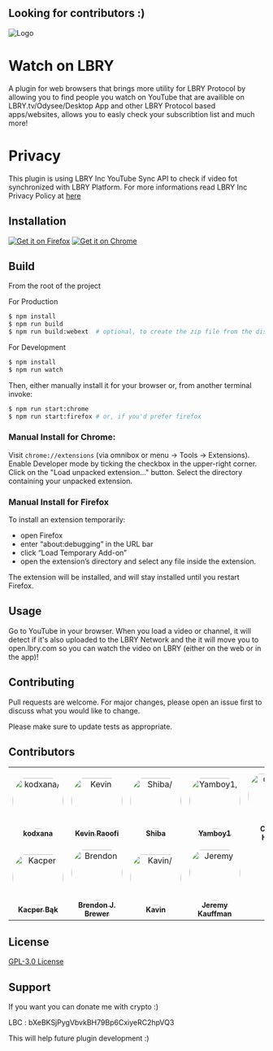 ## Looking for contributors :)
![Logo](src/icons/wol/default-transparent.svg)
# Watch on LBRY

A plugin for web browsers that brings more utility for LBRY Protocol by allowing you to find people you watch on YouTube that are availible on LBRY.tv/Odysee/Desktop App and other LBRY Protocol based apps/websites, allows you to easly check your subscribtion list and much more!

# Privacy

This plugin is using LBRY Inc YouTube Sync API to check if video fot synchronized with LBRY Platform. For more informations read LBRY Inc Privacy Policy at [here](https://lbry.com/privacypolicy)

## Installation

[![Get it on Firefox](doc/img/AMO-button_1.png)](https://addons.mozilla.org/en/firefox/addon/watch-on-lbry/?src=search)
[![Get it on Chrome](doc/img/chrome-small-border.png)](https://chrome.google.com/webstore/detail/watch-on-lbry/jjmbbhopnjdjnpceiecihldbhibchgek)

## Build

From the root of the project

For Production
```bash
$ npm install
$ npm run build
$ npm run build:webext  # optional, to create the zip file from the dist directory
```

For Development
```bash
$ npm install
$ npm run watch
```

Then, either manually install it for your browser or, from another terminal invoke:

```bash
$ npm run start:chrome
$ npm run start:firefox # or, if you'd prefer firefox
```

### Manual Install for Chrome:
Visit ```chrome://extensions``` (via omnibox or menu -> Tools -> Extensions).
Enable Developer mode by ticking the checkbox in the upper-right corner.
Click on the "Load unpacked extension..." button.
Select the directory containing your unpacked extension.
### Manual Install for Firefox
To install an extension temporarily:

-   open Firefox
-   enter “about:debugging” in the URL bar
-   click “Load Temporary Add-on”
-   open the extension’s directory and select any file inside the extension.

The extension will be installed, and will stay installed until you restart Firefox.


## Usage

Go to YouTube in your browser. When you load a video or channel, it will detect if it's also uploaded to the LBRY Network and the it will move you to open.lbry.com so you can watch the video on LBRY (either on the web or in the app)!

## Contributing
Pull requests are welcome. For major changes, please open an issue first to discuss what you would like to change.

Please make sure to update tests as appropriate.

## Contributors

<table>
<tr>
    <td align="center" style="word-wrap: break-word; width: 150.0; height: 150.0">
        <a href=https://github.com/kodxana>
            <img src=https://avatars.githubusercontent.com/u/16674412?v=4 width="100;"  style="border-radius:50%;align-items:center;justify-content:center;overflow:hidden;padding-top:10px" alt=kodxana/>
            <br />
            <sub style="font-size:14px"><b>kodxana</b></sub>
        </a>
    </td>
    <td align="center" style="word-wrap: break-word; width: 150.0; height: 150.0">
        <a href=https://github.com/Aenigma>
            <img src=https://avatars.githubusercontent.com/u/409173?v=4 width="100;"  style="border-radius:50%;align-items:center;justify-content:center;overflow:hidden;padding-top:10px" alt=Kevin Raoofi/>
            <br />
            <sub style="font-size:14px"><b>Kevin Raoofi</b></sub>
        </a>
    </td>
    <td align="center" style="word-wrap: break-word; width: 150.0; height: 150.0">
        <a href=https://github.com/DeepDoge>
            <img src=https://avatars.githubusercontent.com/u/44804845?v=4 width="100;"  style="border-radius:50%;align-items:center;justify-content:center;overflow:hidden;padding-top:10px" alt=Shiba/>
            <br />
            <sub style="font-size:14px"><b>Shiba</b></sub>
        </a>
    </td>
    <td align="center" style="word-wrap: break-word; width: 150.0; height: 150.0">
        <a href=https://github.com/Yamboy1>
            <img src=https://avatars.githubusercontent.com/u/37413895?v=4 width="100;"  style="border-radius:50%;align-items:center;justify-content:center;overflow:hidden;padding-top:10px" alt=Yamboy1/>
            <br />
            <sub style="font-size:14px"><b>Yamboy1</b></sub>
        </a>
    </td>
    <td align="center" style="word-wrap: break-word; width: 150.0; height: 150.0">
        <a href=https://github.com/clay53>
            <img src=https://avatars.githubusercontent.com/u/16981283?v=4 width="100;"  style="border-radius:50%;align-items:center;justify-content:center;overflow:hidden;padding-top:10px" alt=Clayton Hickey/>
            <br />
            <sub style="font-size:14px"><b>Clayton Hickey</b></sub>
        </a>
    </td>
    <td align="center" style="word-wrap: break-word; width: 150.0; height: 150.0">
        <a href=https://github.com/adam-dorin>
            <img src=https://avatars.githubusercontent.com/u/1072815?v=4 width="100;"  style="border-radius:50%;align-items:center;justify-content:center;overflow:hidden;padding-top:10px" alt=Adam/>
            <br />
            <sub style="font-size:14px"><b>Adam</b></sub>
        </a>
    </td>
</tr>
<tr>
    <td align="center" style="word-wrap: break-word; width: 150.0; height: 150.0">
        <a href=https://github.com/53jk1>
            <img src=https://avatars.githubusercontent.com/u/56700396?v=4 width="100;"  style="border-radius:50%;align-items:center;justify-content:center;overflow:hidden;padding-top:10px" alt=Kacper Bąk/>
            <br />
            <sub style="font-size:14px"><b>Kacper Bąk</b></sub>
        </a>
    </td>
    <td align="center" style="word-wrap: break-word; width: 150.0; height: 150.0">
        <a href=https://github.com/eggplantbren>
            <img src=https://avatars.githubusercontent.com/u/1578298?v=4 width="100;"  style="border-radius:50%;align-items:center;justify-content:center;overflow:hidden;padding-top:10px" alt=Brendon J. Brewer/>
            <br />
            <sub style="font-size:14px"><b>Brendon J. Brewer</b></sub>
        </a>
    </td>
    <td align="center" style="word-wrap: break-word; width: 150.0; height: 150.0">
        <a href=https://github.com/FireMasterK>
            <img src=https://avatars.githubusercontent.com/u/20838718?v=4 width="100;"  style="border-radius:50%;align-items:center;justify-content:center;overflow:hidden;padding-top:10px" alt=Kavin/>
            <br />
            <sub style="font-size:14px"><b>Kavin</b></sub>
        </a>
    </td>
    <td align="center" style="word-wrap: break-word; width: 150.0; height: 150.0">
        <a href=https://github.com/kauffj>
            <img src=https://avatars.githubusercontent.com/u/530774?v=4 width="100;"  style="border-radius:50%;align-items:center;justify-content:center;overflow:hidden;padding-top:10px" alt=Jeremy Kauffman/>
            <br />
            <sub style="font-size:14px"><b>Jeremy Kauffman</b></sub>
        </a>
    </td>
</tr>
</table>

## License
[GPL-3.0 License](LICENSE)

## Support

If you want you can donate me with crypto :)

LBC : bXeBKSjPygVbvkBH79Bp6CxiyeRC2hpVQ3


This will help future plugin development :)

